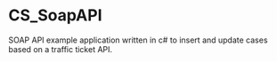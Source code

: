 # CS_SoapAPI
SOAP API example application written in c# to insert and update cases based on a traffic ticket API.
